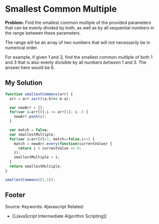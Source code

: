 # Smallest Common Multiple
**Problem:** Find the smallest common multiple of the provided parameters that can be evenly divided by both, as well as by all sequential numbers in the range between these parameters.

The range will be an array of two numbers that will not necessarily be in numerical order.

For example, if given 1 and 3, find the smallest common multiple of both 1 and 3 that is also evenly divisible by all numbers _between_ 1 and 3. The answer here would be 6.

## My Solution
```js
function smallestCommons(arr) {
  arr = arr.sort((a,b)=> b-a);

  var newArr = [];
  for(var i=arr[0];i >= arr[1]; i--) {
    newArr.push(i);
  }

  var match = false;
  var smallestMultiple;
  for(var i=arr[0]+1; match==false;i++) {
    match = newArr.every(function(currentValue) {
      return i % currentValue == 0;
    });
    smallestMultiple = i;
  }
  return smallestMultiple;
}

smallestCommons([1,5]);
```

Footer
---
Source:
Keywords: #javascript 
Related:
- [[JavaScript Intermediate Algorithm Scripting]]